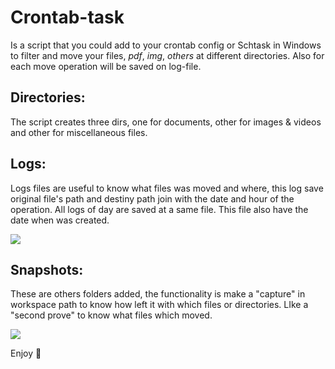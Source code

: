 # Crontab-task 

Is a script that you could add to your crontab config or Schtask in Windows to filter and move your files, *pdf*, *img*, *others* at different directories. Also for each move operation will be saved on log-file. 

## Directories:
The script creates three dirs, one for documents, other for images & videos and other for miscellaneous files. 

## Logs:
Logs files are useful to know what files was moved and where, this log save original file's path and destiny path join with the date and hour of the operation. 
All logs of day are saved at a same file. This file also have the date when was created.

![](https://i.imgur.com/r2dYfJy.png)

## Snapshots:
These are others folders added, the functionality is make a "capture" in workspace path to know how left it with which files or directories. LIke a "second prove" to know what files which moved.

![](https://i.imgur.com/eYm7HxR.png)

Enjoy :bamboo:
